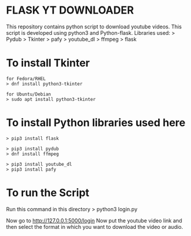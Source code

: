 # FLASK YT DOWNLOADER
This repository contains python script to download youtube videos.
This script is developed using python3 and Python-flask.
Libraries used:
	> Pydub
	> Tkinter
	> pafy
	> youtube_dl
	> ffmpeg
	> flask

# To install Tkinter
	
	for Fedora/RHEL
	> dnf install python3-tkinter
	
	for Ubuntu/Debian
	> sudo apt install python3-tkinter

# To install Python libraries used here
	
	> pip3 install flask
	
	> pip3 install pydub
	> dnf install ffmpeg
	
	> pip3 install youtube_dl
	> pip3 install pafy

# To run the Script

Run this command in this directory
	> python3 login.py

Now go to http://127.0.0.1:5000/login
Now put the youtube video link and then select the format in which you want to download the video or audio.

